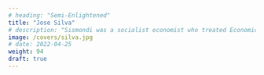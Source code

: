 ```yaml
---
# heading: "Semi-Enlightened"
title: "Jose Silva"
# description: "Sismondi was a socialist economist who treated Economics as beneficence"
image: /covers/silva.jpg
# date: 2022-04-25
weight: 94
draft: true
---
```

